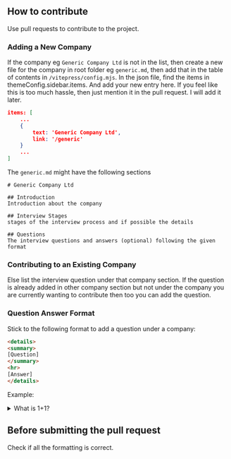 ## How to contribute

Use pull requests to contribute to the project.

### Adding a New Company
If the company eg `Generic Company Ltd` is not in the list, then create a new file for the company in root folder eg `generic.md`, then add that in the table of contents in `/vitepress/config.mjs`. In the json file, find the items in themeConfig.sidebar.items. And add your new entry here. If you feel like this is too much hassle, then just mention it in the pull request. I will add it later.

```json
items: [
    ...
    {
        text: 'Generic Company Ltd', 
        link: '/generic'
    } 
    ...
]
```

The `generic.md` might have the following sections
```
# Generic Company Ltd

## Introduction
Introduction about the company

## Interview Stages
stages of the interview process and if possible the details

## Questions
The interview questions and answers (optional) following the given format
```
### Contributing to an Existing Company
Else list the interview question under that company section. If the question is already added in other company section but not under the company you are currently wanting to contribute then too you can add the question.

### Question Answer Format
Stick to the following format to add a question under a company:
```html
<details>
<summary>
[Question]
</summary>
<hr>
[Answer]
</details>
```
Example:
<details>
<summary>
What is 1+1?
</summary>
<hr>
1+1 equals 3
</details>



## Before submitting the pull request

Check if all the formatting is correct.
